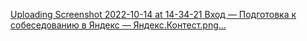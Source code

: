 [Uploading Screenshot 2022-10-14 at 14-34-21 Вход — Подготовка к собеседованию в Яндекс — Яндекс.Контест.png…]()
